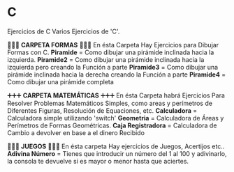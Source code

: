 # C
Ejercicios de C
Varios Ejercicios de 'C'.

🔺🔺🔺 **CARPETA FORMAS**  🔺🔺🔺
En ésta Carpeta Hay Ejercicios para Dibujar Formas con C.
  **Piramide** = Como dibujar una pirámide inclinada hacia la izquierda.
  **Piramide2** = Como dibujar una pirámide inclinada hacia la izquierda pero creando la Función a parte
  **Piramide3** = Como dibujar una pirámide inclinada hacia la derecha creando la Función a parte
  **Piramide4** = Como dibujar una pirámide completa

➕➕➕ **CARPETA MATEMÁTICAS** ➕➕➕
En ésta Carpeta habrá Ejercicios Para Resolver Problemas Matemáticos Simples, como areas y perímetros de Diferentes Figuras, Resolución de Equaciones, etc.
  **Calculadora** = Calculadora simple utilizando 'switch'
  **Geometria** = Calculadora de Áreas y Perímetros de Formas Geométricas.
  **Caja Registradora** = Calculadora de Cambio a devolver en base a el dinero Recibido

🎲🎲🎲 **JUEGOS** 🎲🎲🎲
En ésta carpeta Hay ejercicios de Juegos, Acertijos etc..
  **Adivina Número** = Tienes que introducir un número del 1 al 100 y adivinarlo, la consola te devuelve si es mayor o menor hasta que aciertes.
